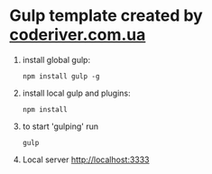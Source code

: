 Gulp template created by <a href="http://coderiver.com.ua" target="_blank">coderiver.com.ua</a>
========
<ol>
	<li>install global gulp: <pre><code>npm install gulp -g</code></pre></li>
	<li>install local gulp and plugins: <pre><code>npm install</code></pre></li>
	<li>to start 'gulping' run <pre><code>gulp</code></pre> </li>
	<li>Local server <a href="http://localhost:3333" target="_blank">http://localhost:3333</a></li>
</ol>